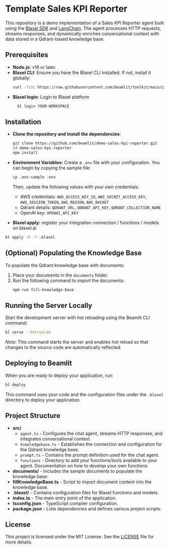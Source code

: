 # Template Sales KPI Reporter

This repository is a demo implementation of a Sales KPI Reporter agent built using the [Blaxel SDK](https://blaxel.ai) and [LangChain](https://langchain.com). The agent processes HTTP requests, streams responses, and dynamically enriches conversational context with data stored in a Qdrant-based knowledge base.

## Prerequisites

- **Node.js:** v18 or later.
- **Blaxel CLI:** Ensure you have the Blaxel CLI installed. If not, install it globally:
  ```bash
  curl -fsSL https://raw.githubusercontent.com/beamlit/toolkit/main/install.sh | BINDIR=$HOME/.local/bin sh
  ```
- **Blaxel login:** Login to Blaxel platform
  ```bash
    bl login YOUR-WORKSPACE
  ```

## Installation

- **Clone the repository and install the dependencies**:

  ```bash
  git clone https://github.com/beamlit/demo-sales-kpi-reporter.git
  cd demo-sales-kpi-reporter
  npm install
  ```

- **Environment Variables:** Create a `.env` file with your configuration. You can begin by copying the sample file:

  ```bash
  cp .env-sample .env
  ```

  Then, update the following values with your own credentials:

  - AWS credentials: `AWS_ACCESS_KEY_ID`, `AWS_SECRET_ACCESS_KEY`, `AWS_SESSION_TOKEN`, `AWS_REGION`, `AWS_BUCKET`
  - Qdrant details: `QDRANT_URL`, `QDRANT_API_KEY`, `QDRANT_COLLECTION_NAME`
  - OpenAI key: `OPENAI_API_KEY`

- **Blaxel apply:** register your integration connection / functions / models on blaxel.ai

```bash
bl apply -R -f .blaxel
```

## (Optional) Populating the Knowledge Base

To populate the Qdrant knowledge base with documents:

1. Place your documents in the `documents` folder.
2. Run the following command to import the documents:
   ```bash
   npm run fill-knowledge-base
   ```

## Running the Server Locally

Start the development server with hot reloading using the Beamlit CLI command:

```bash
bl serve --hotrealod
```

_Note:_ This command starts the server and enables hot reload so that changes to the source code are automatically reflected.

## Deploying to Beamlit

When you are ready to deploy your application, run:

```bash
bl deploy
```

This command uses your code and the configuration files under the `.blaxel` directory to deploy your application.

## Project Structure

- **src/**
  - `agent.ts` - Configures the chat agent, streams HTTP responses, and integrates conversational context.
  - `knowledgebase.ts` - Establishes the connection and configuration for the Qdrant knowledge base.
  - `prompt.ts` - Contains the prompt definition used for the chat agent.
  - `functions` - Directory to add your functions/tools available to your agent. Documentation on how to develop your own functions
- **documents/** - Includes the sample documents to populate the knowledge base.
- **fillKnowledgeBase.ts** - Script to import document content into the knowledge base.
- **.blaxel/** - Contains configuration files for Blaxel functions and models.
- **index.ts** - The main entry point of the application.
- **tsconfig.json** - TypeScript compiler configuration.
- **package.json** - Lists dependencies and defines various project scripts.

## License

This project is licensed under the MIT License. See the [LICENSE](LICENSE) file for more details.
